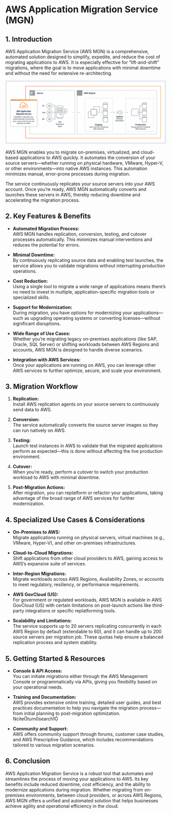 # AWS Application Migration Service (MGN)
## 1. Introduction

AWS Application Migration Service (AWS MGN) is a comprehensive, automated solution designed to simplify, expedite, and reduce the cost of migrating applications to AWS. It is especially effective for “lift-and-shift” migrations, where the goal is to move applications with minimal downtime and without the need for extensive re-architecting.

![AWS Application Migration Service (MGN)](../_assets/aws_application_migration_service_(mgn).png)

AWS MGN enables you to migrate on-premises, virtualized, and cloud-based applications to AWS quickly. It automates the conversion of your source servers—whether running on physical hardware, VMware, Hyper-V, or other environments—into native AWS instances. This automation minimizes manual, error-prone processes during migration.

The service continuously replicates your source servers into your AWS account. Once you’re ready, AWS MGN automatically converts and launches these servers in AWS, thereby reducing downtime and accelerating the migration process.

## 2. Key Features & Benefits

- **Automated Migration Process:**  
    AWS MGN handles replication, conversion, testing, and cutover processes automatically. This minimizes manual interventions and reduces the potential for errors.
    
- **Minimal Downtime:**  
    By continuously replicating source data and enabling test launches, the service allows you to validate migrations without interrupting production operations.
    
- **Cost Reduction:**  
    Using a single tool to migrate a wide range of applications means there’s no need to invest in multiple, application-specific migration tools or specialized skills.
    
- **Support for Modernization:**  
    During migration, you have options for modernizing your applications—such as upgrading operating systems or converting licenses—without significant disruptions.
    
- **Wide Range of Use Cases:**  
    Whether you’re migrating legacy on-premises applications (like SAP, Oracle, SQL Server) or shifting workloads between AWS Regions and accounts, AWS MGN is designed to handle diverse scenarios.  
    
- **Integration with AWS Services:**  
    Once your applications are running on AWS, you can leverage other AWS services to further optimize, secure, and scale your environment.

## 3. Migration Workflow

1. **Replication:**  
    Install AWS replication agents on your source servers to continuously send data to AWS.
    
2. **Conversion:**  
    The service automatically converts the source server images so they can run natively on AWS.
    
3. **Testing:**  
    Launch test instances in AWS to validate that the migrated applications perform as expected—this is done without affecting the live production environment.
    
4. **Cutover:**  
    When you’re ready, perform a cutover to switch your production workload to AWS with minimal downtime.
    
5. **Post-Migration Actions:**  
    After migration, you can replatform or refactor your applications, taking advantage of the broad range of AWS services for further modernization.

## 4. Specialized Use Cases & Considerations

- **On-Premises to AWS:**  
    Migrate applications running on physical servers, virtual machines (e.g., VMware, Hyper-V), and other on-premises infrastructures.
    
- **Cloud-to-Cloud Migrations:**  
    Shift applications from other cloud providers to AWS, gaining access to AWS’s expansive suite of services.
    
- **Inter-Region Migrations:**  
    Migrate workloads across AWS Regions, Availability Zones, or accounts to meet regulatory, resiliency, or performance requirements.
    
- **AWS GovCloud (US):**  
    For government or regulated workloads, AWS MGN is available in AWS GovCloud (US) with certain limitations on post-launch actions like third-party integrations or specific replatforming tools.
    
- **Scalability and Limitations:**  
    The service supports up to 20 servers replicating concurrently in each AWS Region by default (extendable to 60), and it can handle up to 200 source servers per migration job. These quotas help ensure a balanced replication process and system stability.

## 5. Getting Started & Resources

- **Console & API Access:**  
    You can initiate migrations either through the AWS Management Console or programmatically via APIs, giving you flexibility based on your operational needs.
    
- **Training and Documentation:**  
    AWS provides extensive online training, detailed user guides, and best practices documentation to help you navigate the migration process—from initial planning to post-migration optimization.  
    citeturn0search1
    
- **Community and Support:**  
    AWS offers community support through forums, customer case studies, and AWS Prescriptive Guidance, which includes recommendations tailored to various migration scenarios.

## 6. Conclusion

AWS Application Migration Service is a robust tool that automates and streamlines the process of moving your applications to AWS. Its key benefits include reduced downtime, cost efficiency, and the ability to modernize applications during migration. Whether migrating from on-premises environments, between cloud providers, or across AWS Regions, AWS MGN offers a unified and automated solution that helps businesses achieve agility and operational efficiency in the cloud.
